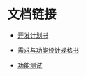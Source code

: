 # 文档链接


* [开发计划书](https://docs.qq.com/doc/DZWlyRUJFWFdOTUVq)

* [需求与功能设计规格书](https://www.kdocs.cn/l/chPtxGXMJT1F)

* [功能测试](https://docs.qq.com/sheet/DZWVvU0lHZmZHQXZy)